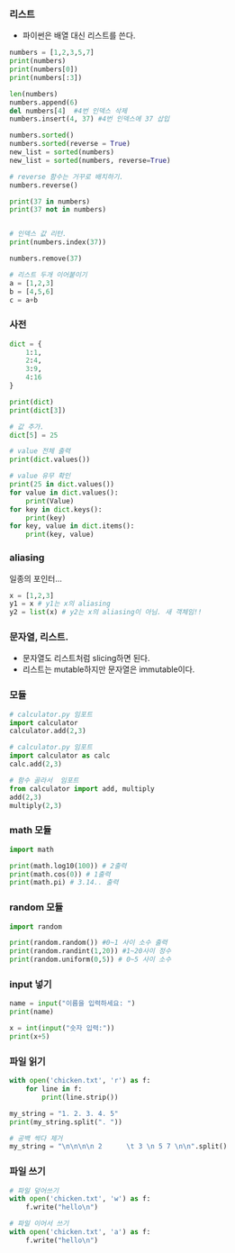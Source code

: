 ### 리스트
* 파이썬은 배열 대신 리스트를 쓴다.
```python
numbers = [1,2,3,5,7]
print(numbers)
print(numbers[0])
print(numbers[:3])

len(numbers)
numbers.append(6)
del numbers[4]  #4번 인덱스 삭제
numbers.insert(4, 37) #4번 인덱스에 37 삽입

numbers.sorted()
numbers.sorted(reverse = True)
new_list = sorted(numbers)
new_list = sorted(numbers, reverse=True)

# reverse 함수는 거꾸로 배치하기.
numbers.reverse()

print(37 in numbers)
print(37 not in numbers)


# 인덱스 값 리턴.
print(numbers.index(37))

numbers.remove(37)

# 리스트 두개 이어붙이기
a = [1,2,3]
b = [4,5,6]
c = a+b
```

### 사전
```python
dict = {
    1:1,
    2:4,
    3:9,
    4:16
}

print(dict)
print(dict[3])

# 값 추가.
dict[5] = 25

# value 전체 출력
print(dict.values())

# value 유무 확인
print(25 in dict.values())
for value in dict.values():
    print(Value)
for key in dict.keys():
    print(key)
for key, value in dict.items():
    print(key, value)
```

### aliasing
일종의 포인터... 
```python
x = [1,2,3]
y1 = x # y1는 x의 aliasing
y2 = list(x) # y2는 x의 aliasing이 아님. 새 객체임!!
```

### 문자열, 리스트.
* 문자열도 리스트처럼 slicing하면 된다. 
* 리스트는 mutable하지만 문자열은 immutable이다. 


### 모듈
```python
# calculator.py 임포트
import calculator
calculator.add(2,3)

# calculator.py 임포트
import calculator as calc
calc.add(2,3)

# 함수 골라서  임포트
from calculator import add, multiply
add(2,3)
multiply(2,3)
```

### math 모듈
```python
import math

print(math.log10(100)) # 2출력
print(math.cos(0)) # 1출력
print(math.pi) # 3.14.. 출력
```

### random 모듈
```python
import random

print(random.random()) #0~1 사이 소수 출력
print(random.randint(1,20)) #1~20사이 정수
print(random.uniform(0,5)) # 0~5 사이 소수
```

### input 넣기
```python
name = input("이름을 입력하세요: ")
print(name)

x = int(input("숫자 입력:"))
print(x+5)
```


### 파일 읽기
```python
with open('chicken.txt', 'r') as f:
    for line in f:
        print(line.strip())

my_string = "1. 2. 3. 4. 5"
print(my_string.split(". "))

# 공백 싹다 제거
my_string = "\n\n\n\n 2      \t 3 \n 5 7 \n\n".split()
```

### 파일 쓰기
```python
# 파일 덮어쓰기
with open('chicken.txt', 'w') as f:
    f.write("hello\n")

# 파일 이어서 쓰기
with open('chicken.txt', 'a') as f:
    f.write("hello\n")
```
